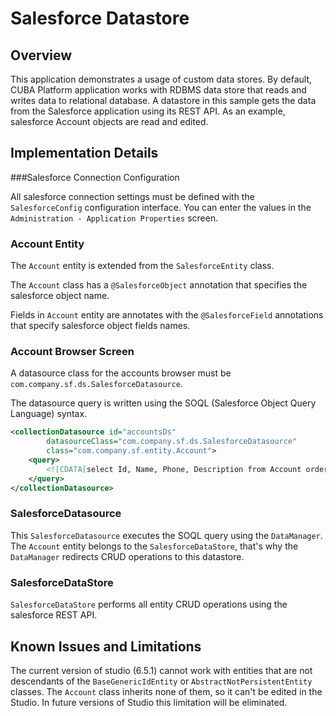 # Salesforce Datastore

## Overview

This application demonstrates a usage of custom data stores. By default, CUBA Platform application works with RDBMS data store that reads and writes data to relational database. A datastore in this sample gets the data from the Salesforce application using its REST API. As an example, salesforce Account objects are read and edited.
  
## Implementation Details

###Salesforce Connection Configuration

All salesforce connection settings must be defined with the `SalesforceConfig` configuration interface. You can enter the values in the `Administration - Application Properties` screen.

### Account Entity

The `Account` entity is extended from the `SalesforceEntity` class.
 
The `Account` class has a `@SalesforceObject` annotation that specifies the salesforce object name.
  
Fields in `Account` entity are annotates with the `@SalesforceField` annotations that specify salesforce object fields names.
 
### Account Browser Screen

A datasource class for the accounts browser must be `com.company.sf.ds.SalesforceDatasource`.

The datasource query is written using the SOQL (Salesforce Object Query Language) syntax.
 
```xml
<collectionDatasource id="accountsDs"
        datasourceClass="com.company.sf.ds.SalesforceDatasource"
        class="com.company.sf.entity.Account">
    <query>
        <![CDATA[select Id, Name, Phone, Description from Account order by Name]]>
    </query>
</collectionDatasource>
```

### SalesforceDatasource

This `SalesforceDatasource` executes the SOQL query using the `DataManager`. The `Account` entity belongs to the `SalesforceDataStore`, that's why the `DataManager` redirects CRUD operations to this datastore. 

### SalesforceDataStore

`SalesforceDataStore` performs all entity CRUD operations using the salesforce REST API. 

## Known Issues and Limitations

The current version of studio (6.5.1) cannot work with entities that are not descendants of the `BaseGenericIdEntity` or `AbstractNotPersistentEntity` classes. The `Account` class inherits none of them, so it can't be edited in the Studio. In future versions of Studio this limitation will be eliminated.